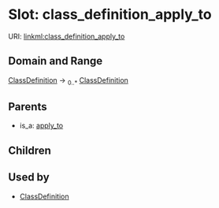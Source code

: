 
# Slot: class_definition_apply_to




URI: [linkml:class_definition_apply_to](https://w3id.org/linkml/class_definition_apply_to)


## Domain and Range

[ClassDefinition](ClassDefinition.md) &#8594;  <sub>0..*</sub> [ClassDefinition](ClassDefinition.md)

## Parents

 *  is_a: [apply_to](apply_to.md)

## Children


## Used by

 * [ClassDefinition](ClassDefinition.md)
